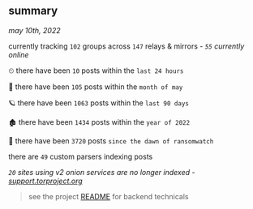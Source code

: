 
## summary
_may 10th, 2022_

currently tracking `102` groups across `147` relays & mirrors - _`55` currently online_

⏲ there have been `10` posts within the `last 24 hours`

🦈 there have been `105` posts within the `month of may`

🪐 there have been `1063` posts within the `last 90 days`

🏚 there have been `1434` posts within the `year of 2022`

🦕 there have been `3720` posts `since the dawn of ransomwatch`

there are `49` custom parsers indexing posts

_`20` sites using v2 onion services are no longer indexed - [support.torproject.org](https://support.torproject.org/onionservices/v2-deprecation/)_

> see the project [README](https://github.com/thetanz/ransomwatch#ransomwatch--) for backend technicals
